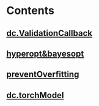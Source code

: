 # Contents
## [dc.ValidationCallback](https://github.com/JoannaRay1/NotesForDeepchem/blob/main/dc.ValidationCallback.md "悬停显示")
## [hyperopt&bayesopt](https://github.com/JoannaRay1/NotesForDeepchem/blob/main/hyperopt%26bayesopt.md "悬停显示")
## [preventOverfitting](https://github.com/JoannaRay1/NotesForDeepchem/blob/main/preventOverfitting.md "悬停显示")
## [dc.torchModel](https://github.com/JoannaRay1/NotesForDeepchem/blob/main/dc.torchModel.md "悬停显示")
